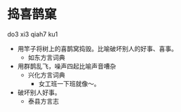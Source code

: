 





# 捣喜鹊窠
do3 xi3 qiah7 ku1
+ 用竿子将树上的喜鹊窝捣毁。比喻破坏别人的好事、喜事。
  * 如东方言词典
+ 用群鹊乱飞，噪声四起比喻声音嘈杂
  * 兴化方言词典
    - 女工班一下班就像～。
+ 破坏别人好事。
  * 泰县方言志
